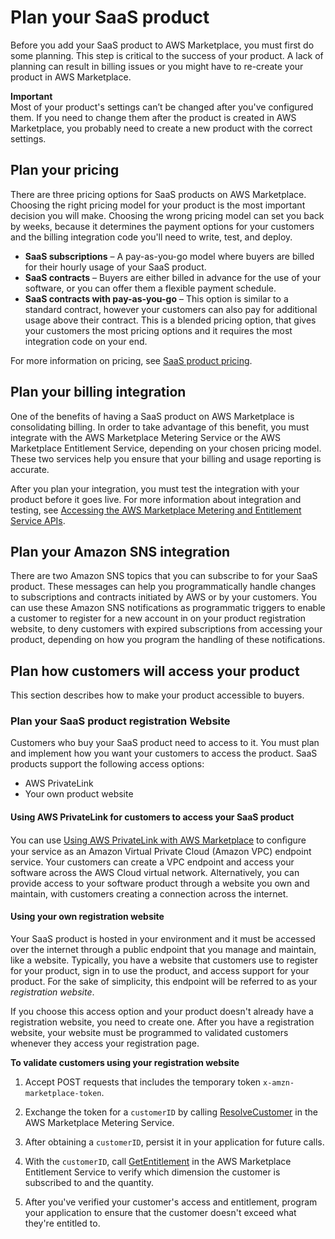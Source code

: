 # Plan your SaaS product<a name="saas-prepare"></a>

Before you add your SaaS product to AWS Marketplace, you must first do some planning\. This step is critical to the success of your product\. A lack of planning can result in billing issues or you might have to re\-create your product in AWS Marketplace\.

**Important**  
Most of your product's settings can’t be changed after you've configured them\. If you need to change them after the product is created in AWS Marketplace, you probably need to create a new product with the correct settings\.

## Plan your pricing<a name="plan-pricing"></a>

There are three pricing options for SaaS products on AWS Marketplace\. Choosing the right pricing model for your product is the most important decision you will make\. Choosing the wrong pricing model can set you back by weeks, because it determines the payment options for your customers and the billing integration code you'll need to write, test, and deploy\.
+ **SaaS subscriptions** – A pay\-as\-you\-go model where buyers are billed for their hourly usage of your SaaS product\.
+ **SaaS contracts** – Buyers are either billed in advance for the use of your software, or you can offer them a flexible payment schedule\. 
+ **SaaS contracts with pay\-as\-you\-go** – This option is similar to a standard contract, however your customers can also pay for additional usage above their contract\. This is a blended pricing option, that gives your customers the most pricing options and it requires the most integration code on your end\.

For more information on pricing, see [SaaS product pricing](saas-pricing-models.md)\.

## Plan your billing integration<a name="saas-plan-integration"></a>

One of the benefits of having a SaaS product on AWS Marketplace is consolidating billing\. In order to take advantage of this benefit, you must integrate with the AWS Marketplace Metering Service or the AWS Marketplace Entitlement Service, depending on your chosen pricing model\. These two services help you ensure that your billing and usage reporting is accurate\.

After you plan your integration, you must test the integration with your product before it goes live\. For more information about integration and testing, see [Accessing the AWS Marketplace Metering and Entitlement Service APIs](saas-integration-metering-and-entitlement-apis.md)\.

## Plan your Amazon SNS integration<a name="saas-plan-sns"></a>

There are two Amazon SNS topics that you can subscribe to for your SaaS product\. These messages can help you programmatically handle changes to subscriptions and contracts initiated by AWS or by your customers\. You can use these Amazon SNS notifications as programmatic triggers to enable a customer to register for a new account in on your product registration website, to deny customers with expired subscriptions from accessing your product, depending on how you program the handling of these notifications\.

## Plan how customers will access your product<a name="saas-plan-customer-access"></a>

This section describes how to make your product accessible to buyers\. 

### Plan your SaaS product registration Website<a name="saas-plan-registration"></a>

Customers who buy your SaaS product need to access to it\. You must plan and implement how you want your customers to access the product\. SaaS products support the following access options:
+ AWS PrivateLink
+ Your own product website

#### Using AWS PrivateLink for customers to access your SaaS product<a name="saas-plan-privatelink"></a>

You can use [Using AWS PrivateLink with AWS Marketplace](privatelink.md) to conﬁgure your service as an Amazon Virtual Private Cloud \(Amazon VPC\) endpoint service\. Your customers can create a VPC endpoint and access your software across the AWS Cloud virtual network\. Alternatively, you can provide access to your software product through a website you own and maintain, with customers creating a connection across the internet\.

#### Using your own registration website<a name="saas-plan-website"></a>

 Your SaaS product is hosted in your environment and it must be accessed over the internet through a public endpoint that you manage and maintain, like a website\. Typically, you have a website that customers use to register for your product, sign in to use the product, and access support for your product\. For the sake of simplicity, this endpoint will be referred to as your *registration website*\.

If you choose this access option and your product doesn't already have a registration website, you need to create one\. After you have a registration website, your website must be programmed to validated customers whenever they access your registration page\.

**To validate customers using your registration website**

1. Accept POST requests that includes the temporary token `x-amzn-marketplace-token`\.

1. Exchange the token for a `customerID` by calling [ResolveCustomer](https://docs.aws.amazon.com/marketplacemetering/latest/APIReference/API_ResolveCustomer.html) in the AWS Marketplace Metering Service\.

1.  After obtaining a `customerID`, persist it in your application for future calls\.

1. With the `customerID`, call [GetEntitlement](https://docs.aws.amazon.com/marketplaceentitlement/latest/APIReference/API_GetEntitlements.html) in the AWS Marketplace Entitlement Service to verify which dimension the customer is subscribed to and the quantity\.

1. After you've verified your customer's access and entitlement, program your application to ensure that the customer doesn't exceed what they're entitled to\.
